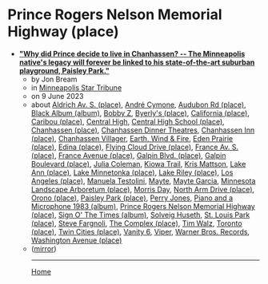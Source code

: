 # Prince Rogers Nelson Memorial Highway (place)

 - [**"Why did Prince decide to live in Chanhassen? -- The Minneapolis native's legacy will forever be linked to his state-of-the-art suburban playground, Paisley Park."**](https://www.startribune.com/prince-minneapolis-chanhassen-paisley-park-andre-cymone-morris-day-bobby-z/600281369/)<ul><li>by Jon Bream</li><li>in [Minneapolis Star Tribune](https://www.startribune.com/)</li><li>on 9 June 2023</li><li>about [Aldrich Av. S. (place)](../../../topics/place/aldrich-av-s/index.md), [André Cymone](../../../topics/andr-cymone/index.md), [Audubon Rd (place)](../../../topics/place/audubon-rd/index.md), [Black Album (album)](../../../topics/album/black-album/index.md), [Bobby Z](../../../topics/bobby-z/index.md), [Byerly's (place)](../../../topics/place/byerly-s/index.md), [California (place)](../../../topics/place/california/index.md), [Caribou (place)](../../../topics/place/caribou/index.md), [Central High](../../../topics/central-high/index.md), [Central High School (place)](../../../topics/place/central-high-school/index.md), [Chanhassen (place)](../../../topics/place/chanhassen/index.md), [Chanhassen Dinner Theatres](../../../topics/chanhassen-dinner-theatres/index.md), [Chanhassen Inn (place)](../../../topics/place/chanhassen-inn/index.md), [Chanhassen Villager](../../../topics/chanhassen-villager/index.md), [Earth, Wind & Fire](../../../topics/earth-wind-fire/index.md), [Eden Prairie (place)](../../../topics/place/eden-prairie/index.md), [Edina (place)](../../../topics/place/edina/index.md), [Flying Cloud Drive (place)](../../../topics/place/flying-cloud-drive/index.md), [France Av. S. (place)](../../../topics/place/france-av-s/index.md), [France Avenue (place)](../../../topics/place/france-avenue/index.md), [Galpin Blvd. (place)](../../../topics/place/galpin-blvd/index.md), [Galpin Boulevard (place)](../../../topics/place/galpin-boulevard/index.md), [Julia Coleman](../../../topics/julia-coleman/index.md), [Kiowa Trail](../../../topics/kiowa-trail/index.md), [Kris Mattson](../../../topics/kris-mattson/index.md), [Lake Ann (place)](../../../topics/place/lake-ann/index.md), [Lake Minnetonka (place)](../../../topics/place/lake-minnetonka/index.md), [Lake Riley (place)](../../../topics/place/lake-riley/index.md), [Los Angeles (place)](../../../topics/place/los-angeles/index.md), [Manuela Testolini](../../../topics/manuela-testolini/index.md), [Mayte](../../../topics/mayte/index.md), [Mayte Garcia](../../../topics/mayte-garcia/index.md), [Minnesota Landscape Arboretum (place)](../../../topics/place/minnesota-landscape-arboretum/index.md), [Morris Day](../../../topics/morris-day/index.md), [North Arm Drive (place)](../../../topics/place/north-arm-drive/index.md), [Orono (place)](../../../topics/place/orono/index.md), [Paisley Park (place)](../../../topics/place/paisley-park/index.md), [Perry Jones](../../../topics/perry-jones/index.md), [Piano and a Microphone 1983 (album)](../../../topics/album/piano-and-a-microphone-1983/index.md), [Prince Rogers Nelson Memorial Highway (place)](../../../topics/place/prince-rogers-nelson-memorial-highway/index.md), [Sign O' The Times (album)](../../../topics/album/sign-o-the-times/index.md), [Solveig Huseth](../../../topics/solveig-huseth/index.md), [St. Louis Park (place)](../../../topics/place/st-louis-park/index.md), [Steve Fargnoli](../../../topics/steve-fargnoli/index.md), [The Complex (place)](../../../topics/place/the-complex/index.md), [Tim Walz](../../../topics/tim-walz/index.md), [Toronto (place)](../../../topics/place/toronto/index.md), [Twin Cities (place)](../../../topics/place/twin-cities/index.md), [Vanity 6](../../../topics/vanity-6/index.md), [Viper](../../../topics/viper/index.md), [Warner Bros. Records](../../../topics/warner-bros-records/index.md), [Washington Avenue (place)](../../../topics/place/washington-avenue/index.md)</li><li>([mirror](https://web.archive.org/web/*/https://www.startribune.com/prince-minneapolis-chanhassen-paisley-park-andre-cymone-morris-day-bobby-z/600281369/))</li><ul>

----

[Home](../index.md)
